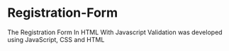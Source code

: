 # Registration-Form
The Registration Form In HTML With Javascript Validation was developed using JavaScript, CSS and HTML
